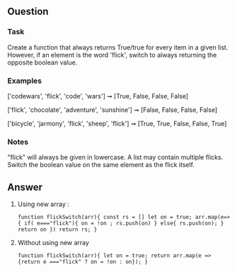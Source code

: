 ## Ouestion
### Task
Create a function that always returns True/true for every item in a given list.
However, if an element is the word 'flick', switch to always returning the opposite boolean value.

### Examples
['codewars', 'flick', 'code', 'wars'] ➞ [True, False, False, False]

['flick', 'chocolate', 'adventure', 'sunshine'] ➞ [False, False, False, False]

['bicycle', 'jarmony', 'flick', 'sheep', 'flick'] ➞ [True, True, False, False, True]
### Notes
"flick" will always be given in lowercase.
A list may contain multiple flicks.
Switch the boolean value on the same element as the flick itself.

## Answer
1. Using new array :
   
   `function flickSwitch(arr){
    const rs = []
    let on = true;
    arr.map(e=> {
     if( e==="flick"){
       on = !on ;
       rs.push(on)
     } else{
       rs.push(on);
     }
      return on
    })
    return rs;
   }`
2. Without using new array

   `function flickSwitch(arr){
     let on = true;
      return arr.map(e => {return e ==="flick" ? on = !on : on});
   }`
   
